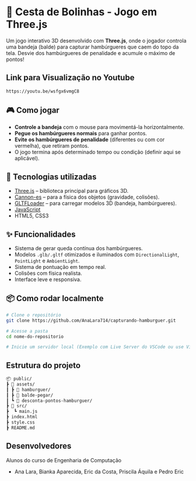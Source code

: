 # 🍔 Cesta de Bolinhas - Jogo em Three.js

Um jogo interativo 3D desenvolvido com **Three.js**, onde o jogador controla uma bandeja (balde) para capturar hambúrgueres que caem do topo da tela. Desvie dos hambúrgueres de penalidade e acumule o máximo de pontos!

## Link para Visualização no Youtube
```bash
https://youtu.be/wsfgx6vmgC8
```

## 🎮 Como jogar

- **Controle a bandeja** com o mouse para movimentá-la horizontalmente.
- **Pegue os hambúrgueres normais** para ganhar pontos.
- **Evite os hambúrgueres de penalidade** (diferentes ou com cor vermelha), que retiram pontos.
- O jogo termina após determinado tempo ou condição (definir aqui se aplicável).

## 🧠 Tecnologias utilizadas

- [Three.js](https://threejs.org/) – biblioteca principal para gráficos 3D.
- [Cannon-es](https://github.com/pmndrs/cannon-es) – para a física dos objetos (gravidade, colisões).
- [GLTFLoader](https://threejs.org/docs/#examples/en/loaders/GLTFLoader) – para carregar modelos 3D (bandeja, hambúrgueres).
- [JavaScript](https://developer.mozilla.org/pt-BR/docs/Web/JavaScript)
- HTML5, CSS3

## ✨ Funcionalidades

- Sistema de gerar queda contínua dos hambúrgueres.
- Modelos `.glb/.gltf` otimizados e iluminados com `DirectionalLight`, `PointLight` e `AmbientLight`.
- Sistema de pontuação em tempo real.
- Colisões com física realista.
- Interface leve e responsiva.


## 📦 Como rodar localmente

```bash
# Clone o repositório
git clone https://github.com/AnaLara714/capturando-hamburguer.git

# Acesse a pasta
cd nome-do-repositorio

# Inicie um servidor local (Exemplo com Live Server do VSCode ou use Vite/Parcel se desejar)
```

## Estrutura do projeto
```bash
📦 public/
┣ 📂 assets/
┃ ┣ 📂 hamburguer/
┃ ┣ 📂 balde-pegar/
┃ ┗ 📂 desconta-pontos-hamburguer/
┣ 📂 src/
┣  ┗ main.js
┣ index.html
┣ style.css
┣ README.md
```

## Desenvolvedores

Alunos do curso de Engenharia de Computação

- Ana Lara, Bianka Aparecida, Eric da Costa, Priscila Áquila e Pedro Eric
